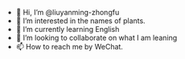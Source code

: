 - 👋 Hi, I’m @liuyanming-zhongfu
- 👀 I’m interested in the names of plants. 
- 🌱 I’m currently learning English
- 💞️ I’m looking to collaborate on what I am leaning
- 📫 How to reach me by WeChat. 

<!---
liuyanming-zhongfu/liuyanming-zhongfu is a ✨ special ✨ repository because its `README.md` (this file) appears on your GitHub profile.
You can click the Preview link to take a look at your changes.
--->
